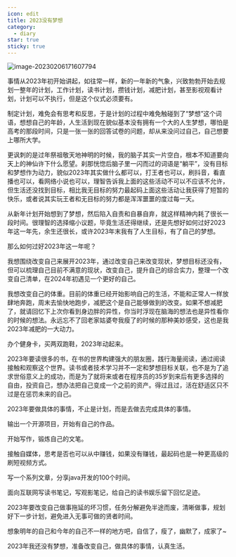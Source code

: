 ```yaml
---
icon: edit
title: 2023没有梦想
category:
  - diary
star: true
sticky: true
---
```




![image-20230206171607794](https://fengshuzi.oss-cn-guangzhou.aliyuncs.com/image/image-20230206171607794.png)

事情从2023年初开始讲起，如往常一样，新的一年新的气象，兴致勃勃开始去规划一整年的计划，工作计划，读书计划，攒钱计划，减肥计划，甚至影视观看计划，计划可以不执行，但是这个仪式必须要有。



制定计划，难免会有思考和反思，于是计划的过程中难免触碰到了“梦想”这个词语，想想自己的年龄，人生活到现在貌似基本没有拥有一个大的人生梦想，哪怕是高考的那段时间，只是一张一张的回答试卷的问题，却从来没问过自己，自己想要上哪所大学。



更讽刺的是过年祭祖敬天地神明的时候，我的脑子其实一片空白，根本不知道要向天上的神仙许下什么愿望。刹那恍惚后脑子里一闪而过的词语是“躺平”，没有目标和梦想作为动力，貌似2023年其实做什么都可以，打王者也可以，刷抖音，看直播也可以，看网络小说也可以，理智告诉我上面的这些活动不可以不应该不允许，但生活还没找到目标，相比我无目标的努力最起码上面这些活动让我获得了短暂的快乐，或者说其实玩王者和无目标的努力都是浑浑噩噩的度过每一天。



从新年计划开始想到了梦想，然后陷入自责和自暴自弃，就这样精神内耗了很长一段时间。很理智的选择缩小议题，毕竟生活还得继续，还是先想好如何过好2023年这一年先，余生还很长，或许2023年末我有了人生目标，有了自己的梦想。



那么如何过好2023年这一年呢？



我想围绕改变自己来展开2023年，通过改变自己来改变现状，梦想目标还没有，但可以梳理自己目前不满意的现状，改变自己，提升自己的综合实力，整理一个改变自己清单，在2024年初遇见一个更好的自己。



我想改变自己的体重。目前的体重已经开始影响自己的生活，不能和正常人一样放肆地奔跑，周末去愉快地跑步，减肥这个是自己能够做到的改变。如果不想减肥了，就请回忆下上次你看到身边胖的异性，你当时浮现在脑海的想法也是异性看你的时候的想法。永远忘不了回老家姑婆夸我瘦了的时候的那种美妙感受，这也是我2023年减肥的一大动力。



办个健身卡，买两双跑鞋，2023年动起来。



2023年要读很多的书，在书的世界构建强大的朋友圈，践行海量阅读，通过阅读接触和观察这个世界。读书或者技术学习并不一定和梦想目标关联，也不是为了追求世俗意义上的成功，而是为了就将来或者在程序员的35岁到来后有更多选择的自由，投资自己，想办法把自己变成一个之前的资产。得过且过，活在舒适区只不过是在惩罚未来的自己。





2023年要做具体的事情，不止是计划，而是去做去完成具体的事情。



输出一个开源项目，开始有自己的作品。



开始写作，锻炼自己的文笔。



接触自媒体，思考是否也可以从中赚钱，如果没有赚钱，最起码也是一种更高级的刷短视频方式。



写一个系列文章，分享java开发的100个时间。



面向互联网写读书笔记，写观影笔记，给自己的读书娱乐留下回忆足迹。



2023年要改变自己做事拖延的坏习惯，任务分解避免半途而废，清晰做事，规划好下一步计划，避免进入无事可做的贤者时间。





想象明年的自己和今年的自己不一样的地方吧，自信了，瘦了，幽默了，成家了~





2023年我还没有梦想，准备改变自己，做具体的事情，认真生活。
